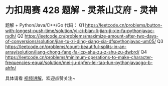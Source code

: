 # 力扣周赛 428 题解 - 灵茶山艾府 - 灵神

题解 + Python/Java/C++/Go 代码：
Q1 https://leetcode.cn/problems/button-with-longest-push-time/solution/yi-ci-bian-li-jian-ji-xie-fa-pythonjavac-rsdh/
Q2 https://leetcode.cn/problems/maximize-amount-after-two-days-of-conversions/solution/jian-tu-zi-ding-xiang-xia-dfspythonjavac-um05/
Q3 https://leetcode.cn/problems/count-beautiful-splits-in-an-array/solution/liang-chong-fang-fa-lcp-shu-zu-z-shu-zu-dwbrd/
Q4 https://leetcode.cn/problems/minimum-operations-to-make-character-frequencies-equal/solution/mei-ju-dpfen-lei-tao-lun-pythonjavacgo-b-ahfn/

具体请看 [视频讲解](https://www.bilibili.com/video/BV1pnqZYKEqr/)，欢迎点赞关注~
